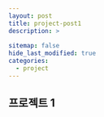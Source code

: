 ```yaml
---
layout: post
title: project-post1
description: >
  
sitemap: false
hide_last_modified: true
categories:
  - project
---
```


## 프로젝트 1

